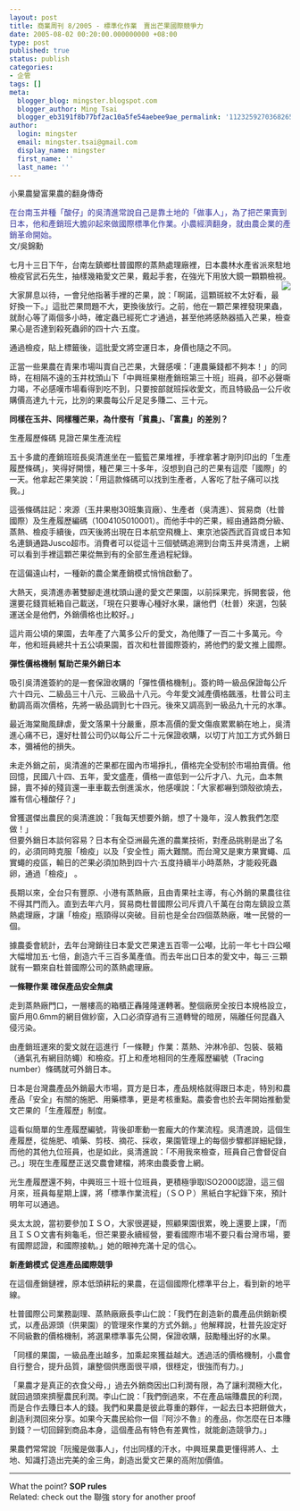 ```yaml
---
layout: post
title: 商業周刊 8/2005 - 標準化作業　賣出芒果國際競爭力
date: 2005-08-02 00:20:00.000000000 +08:00
type: post
published: true
status: publish
categories:
- 企管
tags: []
meta:
  blogger_blog: mingster.blogspot.com
  blogger_author: Ming Tsai
  blogger_eb3191f8b77bf2ac10a5fe54aebee9ae_permalink: '112325927036826502'
author:
  login: mingster
  email: mingster.tsai@gmail.com
  display_name: mingster
  first_name: ''
  last_name: ''
---
```

<p>小果農變富果農的翻身傳奇</p>
<p><span style="color:#333399;">在台南玉井種「酸仔」的吳清進常說自己是靠土地的「做事人」，為了把芒果賣到日本，他和產銷班大膽卯起來做國際標準化作業。小農經濟翻身，就由農企業的產銷革命開始。</span><br />文/吳錦勳</p>
<p>七月十三日下午，台南左鎮鄉杜普國際的蒸熱處理廠裡，日本農林水產省派來駐地檢疫官武石先生，抽樣幾箱愛文芒果，戴起手套，在強光下用放大鏡一顆顆檢視。<img src="{{ site.JB.IMAGE_PATH }}/1.gif" align="right" /></p>
<p>大家屏息以待，一會兒他指著手裡的芒果，說：「啊諾，這顆斑紋不太好看，最好換一下。」這批芒果問題不大，更換後放行。之前，他在一顆芒果裡發現果蟲，就耐心等了兩個多小時，確定蟲已經死亡才通過，甚至他將感熱器插入芒果，檢查果心是否達到殺死蟲卵的四十六‧五度。</p>
<p>通過檢疫，貼上標籤後，這批愛文將空運日本，身價也隨之不同。</p>
<p>正當一些果農在青果市場叫賣自己芒果，大聲感嘆：「連農藥錢都不夠本！」的同時，在相隔不遠的玉井枕頭山下「中興班果樹產銷班第三十班」班員，卻不必聲嘶力竭，不必感嘆市場看得到吃不到，只要按部就班採收愛文，而且特級品一公斤收購價高達九十元，比別的果農每公斤足足多賺二、三十元。</p>
<p><strong>同樣在玉井、同樣種芒果，為什麼有「貧農」、「富農」的差別？</strong></p>
<p>生產履歷條碼 見證芒果生產流程</p>
<p>五十多歲的產銷班班長吳清進坐在一籃籃芒果堆裡，手裡拿著才剛列印出的「生產履歷條碼」，笑得好開懷，種芒果三十多年，沒想到自己的芒果有這麼「國際」的一天。他拿起芒果笑說：「用這款條碼可以找到生產者，人客吃了肚子痛可以找我。」</p>
<p>這張條碼註記：來源（玉井果樹30班集貨廠）、生產者（吳清進）、貿易商（杜普國際）及生產履歷編碼（1004105010001）。而他手中的芒果，經由通路商分級、蒸熱、檢疫手續後，四天後將出現在日本航空飛機上、東京池袋西武百貨或日本知名連鎖通路Jusco超市。消費者可以從這十三個號碼追溯到台南玉井吳清進，上網可以看到手裡這顆芒果從無到有的全部生產過程紀錄。</p>
<p>在這偏遠山村，一種新的農企業產銷模式悄悄啟動了。</p>
<p>大熱天，吳清進赤著雙腳走進枕頭山邊的愛文芒果園，以前採果完，拆開套袋，他還要花錢買紙箱自己載送，「現在只要專心種好水果，讓他們（杜普）來選，包裝運送全是他們，外銷價格也比較好。」</p>
<p>這片兩公頃的果園，去年產了六萬多公斤的愛文，為他賺了一百二十多萬元。今年，他和班員總共十五公頃果園，首次和杜普國際簽約，將他們的愛文推上國際。</p>
<p><strong>彈性價格機制 幫助芒果外銷日本</strong></p>
<p>吸引吳清進簽約的是一套保證收購的「彈性價格機制」。簽約時一級品保證每公斤六十四元、二級品三十八元、三級品十八元。今年愛文減產價格飆漲，杜普公司主動調高兩次價格，先將一級品調到七十四元。後來又調高到一級品九十元的水準。</p>
<p>最近海棠颱風肆虐，愛文落果十分嚴重，原本高價的愛文傷痕累累躺在地上，吳清進心痛不已，還好杜普公司仍以每公斤二十元保證收購，以切丁片加工方式外銷日本，彌補他的損失。</p>
<p>未走外銷之前，吳清進的芒果都在國內市場掙扎，價格完全受制於市場拍賣價。他回憶，民國八十四、五年，愛文盛產，價格一直低到一公斤才八、九元，血本無歸，賣不掉的殘貨還一車車載去倒進溪水，他感嘆說：「大家都嚇到頭殼欲燒去，誰有信心種酸仔？」</p>
<p>曾獲選傑出農民的吳清進說：「我每天想要外銷，想了十幾年，沒人教我們怎麼做！」<br />但要外銷日本談何容易？日本有全亞洲最先進的農業技術，對產品挑剔是出了名的，必須同時克服「檢疫」以及「安全性」兩大難關。而台灣又是東方果實蠅、瓜實蠅的疫區，輸日的芒果必須加熱到四十六‧五度持續半小時蒸熱，才能殺死蟲卵，通過「檢疫」 。</p>
<p>長期以來，全台只有豐原、小港有蒸熱廠，且由青果社主導，有心外銷的果農往往不得其門而入。直到去年六月，貿易商杜普國際公司斥資八千萬在台南左鎮設立蒸熱處理廠，才讓「檢疫」瓶頸得以突破。目前也是全台四個蒸熱廠，唯一民營的一個。</p>
<p>據農委會統計，去年台灣銷往日本愛文芒果達五百零一公噸，比前一年七十四公噸大幅增加五‧七倍，創造六千三百多萬產值。而去年出口日本的愛文中，每三‧三顆就有一顆來自杜普國際公司的蒸熱處理廠。</p>
<p><strong>一條鞭作業 確保產品安全無虞</strong></p>
<p>走到蒸熱廠門口，一層樓高的箱櫃正轟隆隆運轉著。整個廠房全按日本規格設立，窗戶用0.6mm的網目做紗窗，入口必須穿過有三道轉彎的暗房，隔離任何昆蟲入侵污染。</p>
<p>由產銷班運來的愛文就在這進行「一條鞭」作業：蒸熱、沖淋冷卻、包裝、裝箱（通氣孔有網目防蠅）和檢疫。打上和產地相同的生產履歷編號（Tracing number）條碼就可外銷日本。</p>
<p>日本是台灣農產品外銷最大市場，買方是日本，產品規格就得跟日本走，特別和農產品「安全」有關的施肥、用藥標準，更是考核重點。農委會也於去年開始推動愛文芒果的「生產履歷」制度。</p>
<p>這看似簡單的生產履歷編號，背後卻牽動一套龐大的作業流程。吳清進說，這個生產履歷，從施肥、噴藥、剪枝、摘花、採收，果園管理上的每個步驟都詳細紀錄，而他的其他九位班員，也是如此，吳清進說：「不用我來檢查，班員自己會督促自己。」現在生產履歷正送交農會建檔，將來由農委會上網。</p>
<p>光生產履歷還不夠，中興班三十班十位班員，更積極爭取ISO2000認證，這三個月來，班員每星期上課，將「標準作業流程」（ＳＯＰ）黑紙白字紀錄下來，預計明年可以通過。</p>
<p>吳太太說，當初要參加ＩＳＯ，大家很遲疑，照顧果園很累，晚上還要上課，「而且ＩＳＯ文書有夠龜毛，但芒果要永續經營，要看國際市場不要只看台灣市場，要有國際認證，和國際接軌。」她的眼神充滿十足的信心。</p>
<p><strong>新產銷模式 促進產品國際競爭</strong></p>
<p>在這個產銷鏈裡，原本低頭耕耘的果農，在這個國際化標準平台上，看到新的地平線。</p>
<p>杜普國際公司業務副理、蒸熱廠廠長李山仁說：「我們在創造新的農產品供銷新模式，以產品源頭（供果園）的管理來作業的方式外銷。」他解釋說，杜普先設定好不同級數的價格機制，將選果標準事先公開，保證收購，鼓勵種出好的水果。</p>
<p>「同樣的果園，一級品產出越多，加乘起來獲益越大。透過活的價格機制，小農會自行整合，提升品質，讓整個供應面很平順，很穩定，很強而有力。」</p>
<p>「果農才是真正的衣食父母，」過去外銷商因出口利潤有限，為了讓利潤極大化，就回過頭來擠壓農民利潤。李山仁說：「我們倒過來，不在產品端賺農民的利潤，而是合作去賺日本人的錢。我們和果農是彼此尊重的夥伴，一起去日本把餅做大，創造利潤回來分享。如果今天農民給你一個『阿沙不魯』的產品，你怎麼在日本賺到錢？一切回歸到商品本身，這個產品有特色有差異性，就能創造競爭力。」</p>
<p>果農們常常說「阮攏是做事人」，付出同樣的汗水，中興班果農更懂得將人、土地、知識打造出完美的金三角，創造出愛文芒果的高附加價值。<br />
<hr />What the point? <strong>SOP rules<br /></strong>Related: check out the 聯強 story for another proof </p></p>
